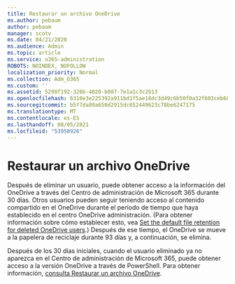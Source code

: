 ```yaml
---
title: Restaurar un archivo OneDrive
ms.author: pebaum
author: pebaum
manager: scotv
ms.date: 04/21/2020
ms.audience: Admin
ms.topic: article
ms.service: o365-administration
ROBOTS: NOINDEX, NOFOLLOW
localization_priority: Normal
ms.collection: Adm_O365
ms.custom: ''
ms.assetid: 5298f192-326b-4820-b007-7e1a1c3c2b13
ms.openlocfilehash: 6310e3e225392a911bd1f5ae18dc3d49c6b50f0a32f603ceb60816657d5b3fc6
ms.sourcegitcommit: b5f7da89a650d2915dc652449623c78be6247175
ms.translationtype: MT
ms.contentlocale: es-ES
ms.lasthandoff: 08/05/2021
ms.locfileid: "53958926"
---
```

# <a name="restore-a-deleted-onedrive"></a>Restaurar un archivo OneDrive

Después de eliminar un usuario, puede obtener acceso a la información del OneDrive a través del Centro de administración de Microsoft 365 durante 30 días. Otros usuarios pueden seguir teniendo acceso al contenido compartido en el OneDrive durante el período de tiempo que haya establecido en el centro OneDrive administración. (Para obtener información sobre cómo establecer esto, vea [Set the default file retention for deleted OneDrive users](https://go.microsoft.com/fwlink/?linkid=874267).) Después de ese tiempo, el OneDrive se mueve a la papelera de reciclaje durante 93 días y, a continuación, se elimina.
  
Después de los 30 días iniciales, cuando el usuario eliminado ya no aparezca en el Centro de administración de Microsoft 365, puede obtener acceso a la versión OneDrive a través de PowerShell. Para obtener información, [consulta Restaurar un archivo OneDrive](https://go.microsoft.com/fwlink/?linkid=874269).
  

